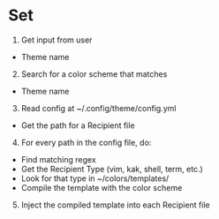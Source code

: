 # Set

1. Get input from user
  - Theme name
2. Search for a color scheme that matches
  - Theme name
3. Read config at ~/.config/theme/config.yml
  - Get the path for a Recipient file
4. For every path in the config file, do:
  - Find matching regex
  - Get the Recipient Type (vim, kak, shell, term, etc.)
  - Look for that type in ~/colors/templates/
  - Compile the template with the color scheme
5. Inject the compiled template into each Recipient file
